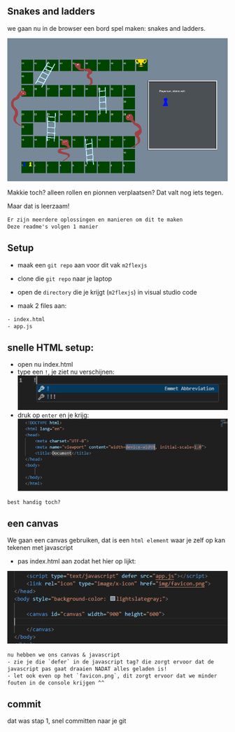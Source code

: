 ## Snakes and ladders

we gaan nu in de browser een bord spel maken:
snakes and ladders.

![](img/snakeeind.PNG)

Makkie toch? alleen rollen en pionnen verplaatsen?
Dat valt nog iets tegen.

Maar dat is leerzaam!

```
Er zijn meerdere oplossingen en manieren om dit te maken
Deze readme's volgen 1 manier
```

## Setup

- maak een `git repo` aan voor dit vak `m2flexjs`
- clone die `git repo` naar je laptop
- open de `directory` die je krijgt (`m2flexjs`) in visual studio code

- maak 2 files aan:

```
- index.html
- app.js
```

## snelle HTML setup:

- open nu index.html
- type een `!`, je ziet nu verschijnen:
 ![](img/snelhtml.PNG)
 - druk op `enter` en je krijg:
 ![](img/snelhtml2.PNG)

 ```
 best handig toch?
 ```

## een canvas

We gaan een canvas gebruiken, dat is een `html element` waar je zelf op kan tekenen met javascript

- pas index.html aan zodat het hier op lijkt:

 ![](img/htmlcanvas.PNG)

```
nu hebben we ons canvas & javascript
- zie je die `defer` in de javascript tag? die zorgt ervoor dat de javascript pas gaat draaien NADAT alles geladen is!
- let ook even op het `favicon.png`, dit zorgt ervoor dat we minder fouten in de console krijgen ^^
```

## commit

dat was stap 1, snel committen naar je git
